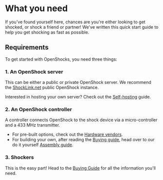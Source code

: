 
# What you need

If you've found yourself here, chances are you're either looking to get shocked, or shock a friend or partner! We've written this quick start guide to help you get shocking as fast as possible.

## Requirements

To get started with OpenShocks, you need three things:

### 1. An OpenShock server

This can be either a public or private OpenShock server. We recommend the [ShockLink.net](https://shocklink.net) public OpenShock instance.

Interested in hosting your own server? Check out the [Self-hosting](../diy/selfhosting.md) guide.

### 2. An OpenShock controller

A controller connects OpenShock to the shock device via a micro-controller and a 433 MHz transmitter.

- For pre-built options, check out the [Hardware vendors](../vendors/hardware/index.md).
- For building your own, after reading the [Buying guide](../quickstart/buying-guide.md), head over to our do it yourself [Assembly guide](../diy/assembling.md).

### 3. Shockers

This is the easy part! Head to the [Buying Guide](../quickstart/buying-guide.md) for all the information you'll need.
